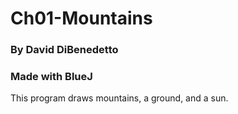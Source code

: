 # Ch01-Mountains
 
### By David DiBenedetto

### Made with BlueJ

This program draws mountains, a ground, and a sun.
